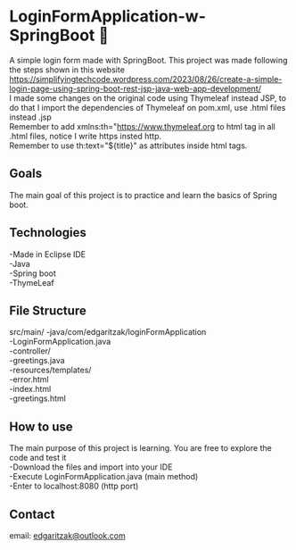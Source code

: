 # LoginFormApplication-w-SpringBoot 🍃
A simple login form made with SpringBoot. This project was made following the steps shown in this website https://simplifyingtechcode.wordpress.com/2023/08/26/create-a-simple-login-page-using-spring-boot-rest-jsp-java-web-app-development/ </br> I made some changes on the original code using Thymeleaf instead JSP, to do that I import the dependencies of Thymeleaf on pom.xml, use .html files instead .jsp 
</br> Remember to add  xmlns:th="https://www.thymeleaf.org to html tag in all .html files, notice I write https insted http.
</br> Remember to use th:text="${title}" as attributes inside html tags.


## Goals
The main goal of this project is to practice and learn the basics of Spring boot.

## Technologies
-Made in Eclipse IDE</br>
  -Java</br>
  -Spring boot</br>
  -ThymeLeaf

## File Structure
src/main/
    -java/com/edgaritzak/loginFormApplication</br>
        -LoginFormApplication.java</br>
        -controller/</br>
            -greetings.java</br>
    -resources/templates/</br>
        -error.html</br>
        -index.html</br>
        -greetings.html

## How to use
The main purpose of this project is learning. You are free to explore the code and test it</br>
  -Download the files and import into your IDE</br>
  -Execute LoginFormApplication.java (main method)</br>
  -Enter to localhost:8080 (http port)

## Contact
email: edgaritzak@outlook.com
